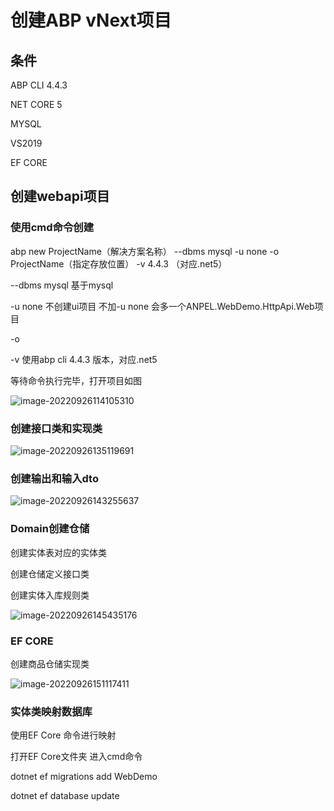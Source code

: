 # 创建ABP vNext项目

## 条件

ABP CLI 4.4.3

NET CORE 5

MYSQL

VS2019

EF CORE

## 创建webapi项目

### 使用cmd命令创建

abp new ProjectName（解决方案名称） --dbms mysql -u none -o  ProjectName（指定存放位置）  -v 4.4.3 （对应.net5）

--dbms mysql 基于mysql

-u none 不创建ui项目  不加-u none 会多一个ANPEL.WebDemo.HttpApi.Web项目

-o 

-v 使用abp cli 4.4.3 版本，对应.net5

等待命令执行完毕，打开项目如图

![image-20220926114105310](C:\Users\翊谱-陈舒\AppData\Roaming\Typora\typora-user-images\image-20220926114105310.png)



### 创建接口类和实现类



![image-20220926135119691](C:\Users\翊谱-陈舒\AppData\Roaming\Typora\typora-user-images\image-20220926135119691.png)



### 创建输出和输入dto

![image-20220926143255637](C:\Users\翊谱-陈舒\AppData\Roaming\Typora\typora-user-images\image-20220926143255637.png)

### Domain创建仓储

创建实体表对应的实体类

创建仓储定义接口类

创建实体入库规则类

![image-20220926145435176](C:\Users\翊谱-陈舒\AppData\Roaming\Typora\typora-user-images\image-20220926145435176.png)



### EF CORE

创建商品仓储实现类

![image-20220926151117411](C:\Users\翊谱-陈舒\AppData\Roaming\Typora\typora-user-images\image-20220926151117411.png)



### 实体类映射数据库

使用EF Core 命令进行映射

打开EF Core文件夹 进入cmd命令

dotnet ef migrations add WebDemo

dotnet ef database update



